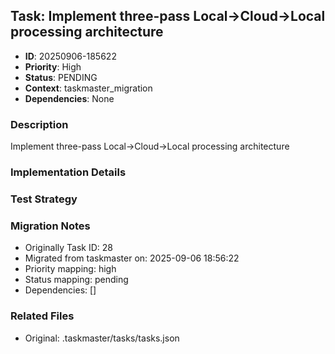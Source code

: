 ## Task: Implement three-pass Local→Cloud→Local processing architecture
- **ID**: 20250906-185622
- **Priority**: High
- **Status**: PENDING
- **Context**: taskmaster_migration
- **Dependencies**: None

### Description
Implement three-pass Local→Cloud→Local processing architecture

### Implementation Details


### Test Strategy


### Migration Notes
- Originally Task ID: 28
- Migrated from taskmaster on: 2025-09-06 18:56:22
- Priority mapping: high
- Status mapping: pending
- Dependencies: []

### Related Files
- Original: .taskmaster/tasks/tasks.json
